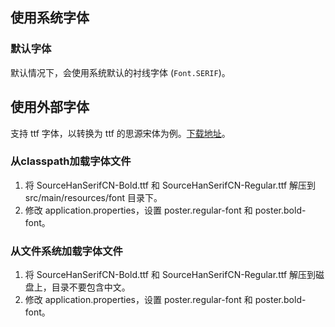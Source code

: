 ## 使用系统字体

### 默认字体
默认情况下，会使用系统默认的衬线字体 (`Font.SERIF`)。

## 使用外部字体
支持 ttf 字体，以转换为 ttf 的思源宋体为例。[下载地址](https://github.com/Pal3love/Source-Han-TrueType)。

### 从classpath加载字体文件
1. 将 SourceHanSerifCN-Bold.ttf 和 SourceHanSerifCN-Regular.ttf 解压到 src/main/resources/font 目录下。
2. 修改 application.properties，设置 poster.regular-font 和 poster.bold-font。

### 从文件系统加载字体文件
1. 将 SourceHanSerifCN-Bold.ttf 和 SourceHanSerifCN-Regular.ttf 解压到磁盘上，目录不要包含中文。
2. 修改 application.properties，设置 poster.regular-font 和 poster.bold-font。
